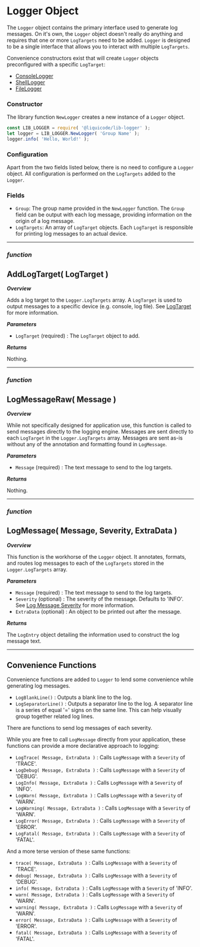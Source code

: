 
# Logger Object

The `Logger` object contains the primary interface used to generate log messages.
On it's own, the `Logger` object doesn't really do anything and requires that one or more `LogTargets` need to be added.
`Logger` is designed to be a single interface that allows you to interact with multiple `LogTargets`.

Convenience constructors exist that will create `Logger` objects preconfigured with a specific `LogTarget`:

- [ConsoleLogger](api/ConsoleLogger.md)
- [ShellLogger](api/ShellLogger.md)
- [FileLogger](api/FileLogger.md)


### Constructor

The library function `NewLogger` creates a new instance of a `Logger` object.

```javascript
const LIB_LOGGER = require( '@liquicode/lib-logger' );
let logger = LIB_LOGGER.NewLogger( 'Group Name' );
logger.info( 'Hello, World!' );
```


### Configuration

Apart from the two fields listed below, there is no need to configure a `Logger` object.
All configuration is performed on the `LogTargets` added to the `Logger`.

### Fields

- `Group`: The group name provided in the `NewLogger` function.
	The `Group` field can be output with each log message, providing information on the origin of a log message.
- `LogTargets`: An array of `LogTarget` objects.
	Each `LogTarget` is responsible for printing log messages to an actual device.


---------------------------------------------------------------------


### ***function***
## AddLogTarget( LogTarget )

***Overview***

Adds a log target to the `Logger.LogTargets` array.
A `LogTarget` is used to output messages to a specific device (e.g. console, log file).
See [LogTarget](LogTarget.md) for more information.

***Parameters***

- `LogTarget` (required) : The `LogTarget` object to add.

***Returns***

Nothing.


---------------------------------------------------------------------


### ***function***
## LogMessageRaw( Message )

***Overview***

While not specifically designed for application use,
this function is called to send messages directly to the logging engine.
Messages are sent directly to each `LogTarget` in the `Logger.LogTargets` array.
Messages are sent as-is without any of the annotation and formatting found in `LogMessage`.

***Parameters***

- `Message` (required) : The text message to send to the log targets.

***Returns***

Nothing.


---------------------------------------------------------------------


### ***function***
## LogMessage( Message, Severity, ExtraData )

***Overview***

This function is the workhorse of the `Logger` object.
It annotates, formats, and routes log messages to each of the `LogTargets` stored in the `Logger.LogTargets` array.

***Parameters***

- `Message` (required) : The text message to send to the log targets.
- `Severity` (optional) : The severity of the message. Defaults to 'INFO'.
	See [Log Message Severity](LogMessageSeverity.md) for more information.
- `ExtraData` (optional) : An object to be printed out after the message.

***Returns***

The `LogEntry` object detailing the information used to construct the log message text.


---------------------------------------------------------------------


## Convenience Functions

Convenience functions are added to `Logger` to lend some convenience while generating log messages.

- `LogBlankLine()` : Outputs a blank line to the log.
- `LogSeparatorLine()` : Outputs a separator line to the log. A separator line is
	a series of equal '=' signs on the same line. This can help visually group
	together related log lines.

There are functions to send log messages of each severity.

While you are free to call `LogMessage` directly from your application,
these functions can provide a more declarative approach to logging:

- `LogTrace( Message, ExtraData )` : Calls `LogMessage` with a `Severity` of 'TRACE'.
- `LogDebug( Message, ExtraData )` : Calls `LogMessage` with a `Severity` of 'DEBUG'.
- `LogInfo( Message, ExtraData )` : Calls `LogMessage` with a `Severity` of 'INFO'.
- `LogWarn( Message, ExtraData )` : Calls `LogMessage` with a `Severity` of 'WARN'.
- `LogWarning( Message, ExtraData )` : Calls `LogMessage` with a `Severity` of 'WARN'.
- `LogError( Message, ExtraData )` : Calls `LogMessage` with a `Severity` of 'ERROR'.
- `LogFatal( Message, ExtraData )` : Calls `LogMessage` with a `Severity` of 'FATAL'.

And a more terse version of these same functions:

- `trace( Message, ExtraData )` : Calls `LogMessage` with a `Severity` of 'TRACE'.
- `debug( Message, ExtraData )` : Calls `LogMessage` with a `Severity` of 'DEBUG'.
- `info( Message, ExtraData )` : Calls `LogMessage` with a `Severity` of 'INFO'.
- `warn( Message, ExtraData )` : Calls `LogMessage` with a `Severity` of 'WARN'.
- `warning( Message, ExtraData )` : Calls `LogMessage` with a `Severity` of 'WARN'.
- `error( Message, ExtraData )` : Calls `LogMessage` with a `Severity` of 'ERROR'.
- `fatal( Message, ExtraData )` : Calls `LogMessage` with a `Severity` of 'FATAL'.
